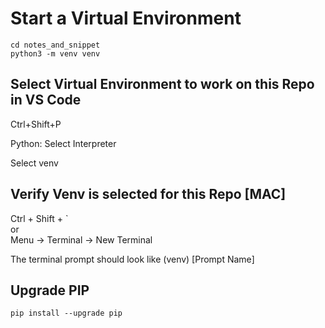 # Start a Virtual Environment

```shell
cd notes_and_snippet
python3 -m venv venv
```

## Select Virtual Environment to work on this Repo in VS Code

Ctrl+Shift+P

Python: Select Interpreter

Select venv

## Verify Venv is selected for this Repo [MAC]

Ctrl + Shift + ` \
or \
Menu -> Terminal -> New Terminal 

The terminal prompt should look like (venv) [Prompt Name]


## Upgrade PIP
```
pip install --upgrade pip
```
